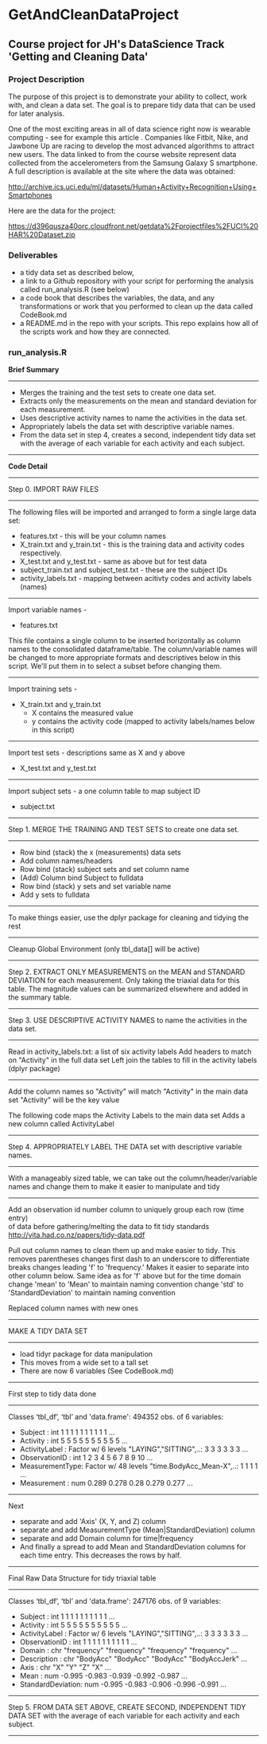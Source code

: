 GetAndCleanDataProject
======================

## Course project for JH's DataScience Track 'Getting and Cleaning Data'

### Project Description

The purpose of this project is to demonstrate your ability to collect, work with, and clean a data set. The goal is to prepare tidy data that can be used for later analysis.

One of the most exciting areas in all of data science right now is wearable computing - see for example this article . Companies like Fitbit, Nike, and Jawbone Up are racing to develop the most advanced algorithms to attract new users. The data linked to from the course website represent data collected from the accelerometers from the Samsung Galaxy S smartphone. A full description is available at the site where the data was obtained:

http://archive.ics.uci.edu/ml/datasets/Human+Activity+Recognition+Using+Smartphones

Here are the data for the project:

https://d396qusza40orc.cloudfront.net/getdata%2Fprojectfiles%2FUCI%20HAR%20Dataset.zip 

### Deliverables

* a tidy data set as described below, 
* a link to a Github repository with your script for performing the analysis called run_analysis.R (see below)
* a code book that describes the variables, the data, and any transformations or work that you performed to clean up the data called CodeBook.md
* a README.md in the repo with your scripts. This repo explains how all of the scripts work and how they are connected. 

### run_analysis.R 

__Brief Summary__

****

* Merges the training and the test sets to create one data set.
* Extracts only the measurements on the mean and standard deviation for each measurement. 
* Uses descriptive activity names to name the activities in the data set.
* Appropriately labels the data set with descriptive variable names. 
* From the data set in step 4, creates a second, independent tidy data set with the average of each variable for each activity and each subject.

****

__Code Detail__

****

Step 0. IMPORT RAW FILES

****

The following files will be imported and arranged to form a single large data set: 
- features.txt - this will be your column names
- X_train.txt and y_train.txt - this is the training data and activity codes respectively.
- X_test.txt and y_test.txt - same as above but for test data
- subject_train.txt and subject_test.txt - these are the subject IDs
- activity_labels.txt - mapping between acitivty codes and activity labels (names)

****

Import variable names - 
* features.txt

This file contains a single column to be inserted horizontally as column names to the consolidated dataframe/table. The column/variable names will be changed to more appropriate formats and descriptives below in this script. We'll put them in to select a subset before changing them.

****

Import training sets - 
* X_train.txt and y_train.txt
   * X contains the measured value
   * y contains the activity code (mapped to activity labels/names below in this script)

****

Import test sets - descriptions same as X and y above
* X_test.txt and y_test.txt

****

Import subject sets - a one column table to map subject ID
* subject.txt

****

 Step 1. MERGE THE TRAINING AND TEST SETS to create one data set.

****

* Row bind (stack) the x (measurements) data sets
* Add column names/headers
* Row bind (stack) subject sets and set column name
* (Add) Column bind Subject to fulldata
* Row bind (stack) y sets and set variable name
* Add y sets to fulldata 

****

 To make things easier, use the dplyr package for 
 cleaning and tidying the rest

****

Cleanup Global Environment (only tbl_data[] will be active)

****

 Step 2. EXTRACT ONLY MEASUREMENTS on the MEAN and STANDARD DEVIATION for 
 each measurement. Only taking the triaxial data for this table.
 The magnitude values can be summarized elsewhere and added in the summary
 table.

****

 Step 3. USE DESCRIPTIVE ACTIVITY NAMES to name the activities in the data set.
****
 Read in activity_labels.txt: a list of six activity labels
 Add headers to match on "Activity" in the full data set
 Left join the tables to fill in the activity labels (dplyr package)
****
 Add the column names so "Activity" will match "Activity" in the main data set
 "Activity" will be the key value

 The following code maps the Activity Labels to the main data set
 Adds a new column called ActivityLabel
****
 Step 4. APPROPRIATELY LABEL THE DATA set with descriptive variable names. 
****
 With a manageably sized table, we can take out the column/header/variable 
 names and change them to make it easier to manipulate and tidy
****

 Add an observation id number column to uniquely group each row (time entry)  
 of data before gathering/melting the data to fit tidy standards
 http://vita.had.co.nz/papers/tidy-data.pdf

 Pull out column names to clean them up and make easier to tidy. 
 This removes parentheses
 changes first dash to an underscore to differentiate breaks
 changes leading 'f' to 'frequency.' Makes it easier to separate into other column below.
 Same idea as for 'f' above but for the time domain change 'mean' to 'Mean' to maintain naming convention
 change 'std' to 'StandardDeviation' to maintain naming convention

 Replaced column names with new ones

****
 MAKE A TIDY DATA SET
****
* load tidyr package for data manipulation
* This moves from a wide set to a tall set 
* There are now 6 variables (See CodeBook.md)

****
 First step to tidy data done
****
Classes ‘tbl_df’, ‘tbl’ and 'data.frame':        494352 obs. of  6 variables:
 - Subject        : int  1 1 1 1 1 1 1 1 1 1 ...
 - Activity       : int  5 5 5 5 5 5 5 5 5 5 ...
 - ActivityLabel  : Factor w/ 6 levels "LAYING","SITTING",..: 3 3 3 3 3 3 ...
 - ObservationID          : int  1 2 3 4 5 6 7 8 9 10 ...
 - MeasurementType: Factor w/ 48 levels "time.BodyAcc_Mean-X",..: 1 1 1 1 ...
 - Measurement    : num  0.289 0.278 0.28 0.279 0.277 ...
****
Next 
* separate and add 'Axis' (X, Y, and Z) column
* separate and add MeasurementType (Mean|StandardDeviation) column
* separate and add Domain column for time|frequency
* And finally a spread to add Mean and StandardDeviation columns for each time entry. This decreases the rows by half.

****
 Final Raw Data Structure for tidy triaxial table
****
 Classes ‘tbl_df’, ‘tbl’ and 'data.frame':        247176 obs. of  9 variables:
 - Subject          : int  1 1 1 1 1 1 1 1 1 1 ...
 - Activity         : int  5 5 5 5 5 5 5 5 5 5 ...
 - ActivityLabel    : Factor w/ 6 levels "LAYING","SITTING",..: 3 3 3 3 3 3 ...
 - ObservationID    : int  1 1 1 1 1 1 1 1 1 1 ...
 - Domain           : chr  "frequency" "frequency" "frequency" "frequency" ...
 - Description      : chr  "BodyAcc" "BodyAcc" "BodyAcc" "BodyAccJerk" ...
 - Axis             : chr  "X" "Y" "Z" "X" ...
 - Mean             : num  -0.995 -0.983 -0.939 -0.992 -0.987 ...
 - StandardDeviation: num  -0.995 -0.983 -0.906 -0.996 -0.991 ...

****
 Step 5. FROM DATA SET ABOVE, CREATE SECOND, INDEPENDENT TIDY DATA SET 
 with the average of each variable for each activity and each subject.
****